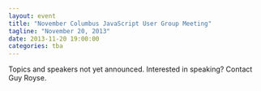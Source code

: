 ```yaml
---
layout: event
title: "November Columbus JavaScript User Group Meeting"
tagline: "November 20, 2013"
date: 2013-11-20 19:00:00
categories: tba
---
```


Topics and speakers not yet announced.  Interested in speaking?  Contact Guy Royse.
